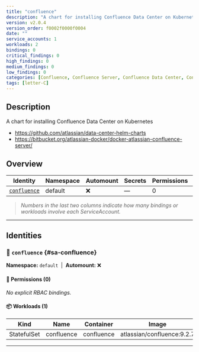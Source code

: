 ```yaml
---
title: "confluence"
description: "A chart for installing Confluence Data Center on Kubernetes"
version: v2.0.4
version_order: f0002f0000f0004
date: ""
service_accounts: 1
workloads: 2
bindings: 0
critical_findings: 0
high_findings: 0
medium_findings: 0
low_findings: 0
categories: [Confluence, Confluence Server, Confluence Data Center, Confluence DC, Atlassian]
tags: [letter-C]
---
```


## Description

A chart for installing Confluence Data Center on Kubernetes

- https://github.com/atlassian/data-center-helm-charts
- https://bitbucket.org/atlassian-docker/docker-atlassian-confluence-server/

## Overview

| Identity                       | Namespace | Automount | Secrets | Permissions | Workloads | Risk |
| ------------------------------ | --------- | --------- | ------- | ----------- | --------- | ---- |
| [`confluence`](#sa-confluence) | default   | ❌        | —       | 0           | 1         | —    |

> _Numbers in the last two columns indicate how many bindings or workloads involve each ServiceAccount._

---

## Identities

### 🤖 `confluence` {#sa-confluence}

**Namespace:** `default`  |  **Automount:** ❌

#### 🔑 Permissions (0)

_No explicit RBAC bindings._

#### 📦 Workloads (1)

| Kind        | Name       | Container  | Image                      |
| ----------- | ---------- | ---------- | -------------------------- |
| StatefulSet | confluence | confluence | atlassian/confluence:9.2.7 |

---
